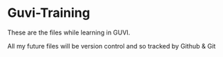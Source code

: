 # Guvi-Training
These are the files while learning in GUVI.

All my future files will be version control and so tracked by Github & Git

